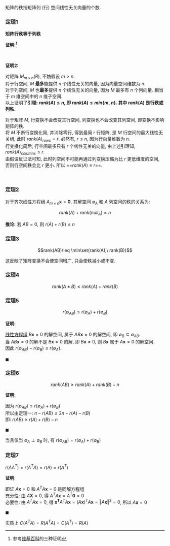 矩阵的秩指矩阵列 (行) 空间线性无关向量的个数.

### 定理1

**矩阵行秩等于列秩**

**证明:[^1]**

[^1]: 参考[维基百科](https://zh.wikipedia.org/wiki/线性代数基本定理)的三种证明

<br>

**证明2:**

对矩阵 $M_{m\times n}(R)$, 不妨假设 $m\gt n$.   
对于行空间, $M$ **最多**能提供 $n$ 个线性无关的向量, 因为向量空间维数为 $n$.  
对于列空间, $M$ 也**最多**提供 $n$ 个线性无关的向量, 因为 $M$ 最多有 $n$ 个列向量. 相当于 $m$ 维空间中的 $n$ 维子空间.  
以上证明了**引理: $rank(A)\leq n$, 即 $rank(A)\leq min\{m,\ n\}$. 其中 $rank(A)$ 是行秩或列秩.**

对于矩阵 $M$, 行变换不会改变其行空间, 列变换也不会改变其列空间, 即变换不影响矩阵的秩.  
将 $M$ 不断行变换化简, 并消除零行, 得到最简 $r$ 行矩阵, 是 $M$ 行空间的最大线性无关组, 此时 $rank(A)_{rows}=r$.  必然有, $r\leq n$, 因为行向量维数为 $n$.  
行变换化简后, 行空间最多只有 $r$ 个线性无关的向量, 由上述引理知, $rank(A)_{columns}\leq r$.   
由假设反证法可知, 此时列空间不可能再通过列变换压缩为比 $r$ 更低维度的空间, 否则行空间秩会比 $r$ 更小. 所以 ==$rank(A)\equiv r$==.

<br>

### 定理2

对于齐次线性方程组 $A_{m\times n}\mathbf{x}=\mathbf{0}$, 其解空间 $\emptyset_A$ 和 $A$ 列空间的秩的关系为:

$$rank(A)+rank(null_{A})=n$$

**推论:** 若 $AB=0$, 则 $r(A)+r(B)\leq n$

### 定理3

$$rank(AB)\leq \min\set{rank(A),\ rank(B)}$$

这反映了矩阵变换不会使空间增广, 只会使秩减小或不变.

### 定理4

$$rank(A\pm B)\leq rank(A)+rank(B)$$

### 定理5

$$r(\emptyset_{AB})\leq r(\emptyset_A)+r(\emptyset_B)$$

**证明:**

[线性方程组](Math/线性代数/线性方程组/线性方程组的解.md) $B\mathbf{x}=0$ 的解空间, 属于 $AB\mathbf{x}=0$ 的解空间, 即 $\emptyset_{B}\subseteq\emptyset_{AB}$.  
当 $AB\mathbf{x}=0$ 的解不是 $B\mathbf{x}=0$ 的解, 即 $B\mathbf{x}\not=0$, 则 $B\mathbf{x}$ 属于 $A\mathbf{x}=0$ 的解空间.  
因此 $r(\emptyset_{AB})-r(\emptyset_{B})\leq r(\emptyset_{A})$.

$\blacksquare$

### 定理6 

$$rank(AB)\geq rank(A)+rank(B)-n$$

**证明:**

因为 $r(\emptyset_{AB})\leq r(\emptyset_A)+r(\emptyset_B)$  
所以由定理一: $n-r(AB)\leq 2n-r(A)-r(B)$  
即: $r(AB)\geq r(A)+r(B)-n$

$\blacksquare$

当且仅当 $\emptyset_{A}\perp\emptyset_{B}$ 时, 有 $r(\emptyset_{AB})= r(\emptyset_A)+r(\emptyset_B)$

### 定理7

$r(AA^{T})=r(A^{T}A)=r(A)=r(A^{T})$

**证明**: 

即证 $A\mathbf{x}=0$ 和 $A^{T}A\mathbf{x}=0$ 是同解方程组  
充分性: 由 $A\mathbf{X}=0$, 得 $A^{T}A\mathbf{x}=A^{T}\mathbf{0}=0$  
必要性: 由 $A^{T}A\mathbf{x}=0$, 得 $\mathbf{x^{T}}A^{T}A\mathbf{x}=(A\mathbf{x})^{T}A\mathbf{x}=\Vert A\mathbf{x}\Vert^{2}=0$, 所以 $A\mathbf{x}=0$

$\blacksquare$

实质上 $C(A^{T}A)=R(A^{T}A)=C(A^{T})=R(A)$